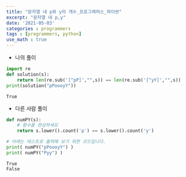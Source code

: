 ```yaml
---
title: "문자열 내 p와 y의 개수_프로그래머스_파이썬"
excerpt: "문자열 내 p,y"
date: '2021-05-03'
categories : programmers
tags : [programmers, python]
use_math : true
---
```




* 나의 풀이


```python
import re
def solution(s):
    return len(re.sub('[^pP]',"",s)) == len(re.sub('[^yY]',"",s))
print(solution("pPoooyY"))
```

    True


* 다른 사람 풀이


```python
def numPY(s):
    # 함수를 완성하세요
    return s.lower().count('p') == s.lower().count('y')

# 아래는 테스트로 출력해 보기 위한 코드입니다.
print( numPY("pPoooyY") )
print( numPY("Pyy") )
```

    True
    False

